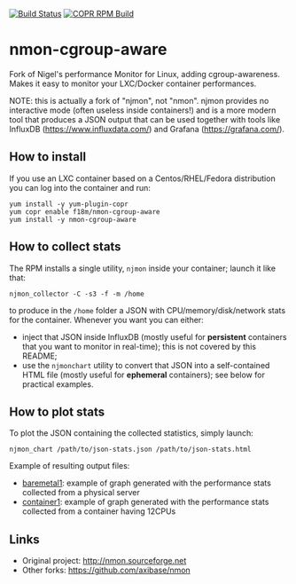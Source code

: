 [![Build Status](https://travis-ci.com/f18m/nmon-cgroup-aware.svg?branch=master)](https://travis-ci.com/f18m/nmon-cgroup-aware)
[![COPR RPM Build](https://copr.fedorainfracloud.org/coprs/f18m/nmon-cgroup-aware/package/nmon-cgroup-aware/status_image/last_build.png)](https://copr.fedorainfracloud.org/coprs/f18m/nmon-cgroup-aware/)


# nmon-cgroup-aware

Fork of Nigel's performance Monitor for Linux, adding cgroup-awareness. Makes it easy to monitor your LXC/Docker container performances.

NOTE: this is actually a fork of "njmon", not "nmon". njmon provides no interactive mode (often useless inside containers!) and is a more modern tool that produces a JSON output that can be used together with tools like InfluxDB (https://www.influxdata.com/) and Grafana (https://grafana.com/).


## How to install

If you use an LXC container
based on a Centos/RHEL/Fedora distribution you can log into the container and run:

```
yum install -y yum-plugin-copr
yum copr enable f18m/nmon-cgroup-aware
yum install -y nmon-cgroup-aware
```

## How to collect stats

The RPM installs a single utility, `njmon` inside your container; launch it like that:

```
njmon_collector -C -s3 -f -m /home
```

to produce in the `/home` folder a JSON with CPU/memory/disk/network stats for the container.
Whenever you want you can either:

- inject that JSON inside InfluxDB (mostly useful for **persistent** containers that you want to monitor in real-time);
   this is not covered by this README;
- use the `njmonchart` utility to convert that JSON into a self-contained HTML file (mostly useful for **ephemeral** containers);
   see below for practical examples.


## How to plot stats

To plot the JSON containing the collected statistics, simply launch:

```
njmon_chart /path/to/json-stats.json /path/to/json-stats.html
```

Example of resulting output files:

 - [baremetal1](examples/baremetal1_20190413_1605.html): example of graph generated with the performance stats collected from a physical server
 - [container1](examples/container1_12cpus_20190416_1801.html): example of graph generated with the performance stats collected from a container having 12CPUs


## Links

- Original project: http://nmon.sourceforge.net
- Other forks: https://github.com/axibase/nmon
